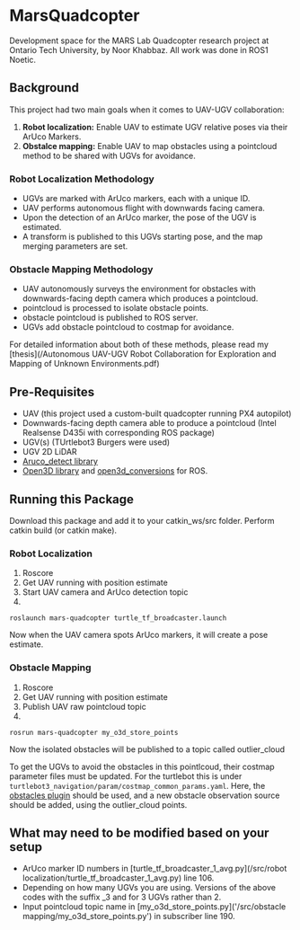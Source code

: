 # MarsQuadcopter
Development space for the MARS Lab Quadcopter research project at Ontario Tech University, by Noor Khabbaz. All work was done in ROS1 Noetic.

## Background
This project had two main goals when it comes to UAV-UGV collaboration:
1. **Robot localization:** Enable UAV to estimate UGV relative poses via their ArUco Markers.
2. **Obstalce mapping:** Enable UAV to map obstacles using a pointcloud method to be shared with UGVs for avoidance.

### Robot Localization Methodology
- UGVs are marked with ArUco markers, each with a unique ID. 
- UAV performs autonomous flight with downwards facing camera.
- Upon the detection of an ArUco marker, the pose of the UGV is estimated.
- A transform is published to this UGVs starting pose, and the map merging parameters are set.

### Obstacle Mapping Methodology
- UAV autonomously surveys the environment for obstacles with downwards-facing depth camera which produces a pointcloud.
- pointcloud is processed to isolate obstacle points.
- obstacle pointcloud is published to ROS server.
- UGVs add obstacle pointcloud to costmap for avoidance.

For detailed information about both of these methods, please read my [thesis](/Autonomous UAV-UGV Robot Collaboration for Exploration and Mapping of Unknown Environments.pdf)

## Pre-Requisites
- UAV (this project used a custom-built quadcopter running PX4 autopilot)
- Downwards-facing depth camera able to produce a pointcloud (Intel Realsense D435i with corresponding ROS package)
- UGV(s) (TUrtlebot3 Burgers were used)
- UGV 2D LiDAR
- [Aruco_detect library](https://github.com/BYUMarsRover/aruco_detect)
- [Open3D library](https://www.open3d.org/) and [open3d_conversions](https://github.com/marcoesposito1988/open3d_conversions) for ROS.


## Running this Package

Download this package and add it to your catkin_ws/src folder. Perform catkin build (or catkin make).

### Robot Localization
1. Roscore
2. Get UAV running with position estimate
3. Start UAV camera and ArUco detection topic
4. 
```
roslaunch mars-quadcopter turtle_tf_broadcaster.launch
```

Now when the UAV camera spots ArUco markers, it will create a pose estimate.

### Obstacle Mapping
1. Roscore
2. Get UAV running with position estimate
3. Publish UAV raw pointcloud topic
4. 
```
rosrun mars-quadcopter my_o3d_store_points
```

Now the isolated obstacles will be published to a topic called outlier_cloud

To get the UGVs to avoid the obstacles in this pointlcoud, their costmap parameter files must be updated. For the turtlebot this is under `turtlebot3_navigation/param/costmap_common_params.yaml`. Here, the [obstacles plugin](http://wiki.ros.org/costmap_2d/hydro/obstacles) should be used, and a new obstacle observation source should be added, using the outlier_cloud points. 

## What may need to be modified based on your setup
- ArUco marker ID numbers in [turtle_tf_broadcaster_1_avg.py](/src/robot localization/turtle_tf_broadcaster_1_avg.py) line 106.
- Depending on how many UGVs you are using. Versions of the above codes with the suffix _3 and for  3 UGVs rather than 2.
- Input pointcloud topic name in [my_o3d_store_points.py]('/src/obstacle mapping/my_o3d_store_points.py') in subscriber line 190.








